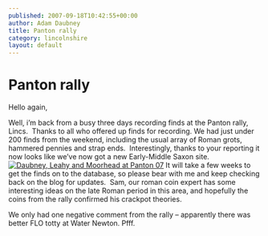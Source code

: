 ```yaml
---
published: 2007-09-18T10:42:55+00:00
author: Adam Daubney
title: Panton rally
category: lincolnshire
layout: default
---
```


Panton rally
============

Hello again,

Well, i’m back from a busy three days recording finds at the Panton rally, Lincs.  Thanks to all who offered up finds for recording. We had just under 200 finds from the weekend, including the usual array of Roman grots, hammered pennies and strap ends.  Interestingly, thanks to your reporting it now looks like we’ve now got a new Early-Middle Saxon site.
[![Daubney, Leahy and Moorhead at Panton 07](http://farm2.static.flickr.com/1064/1359049159_aea3035955_m.jpg)](http://www.flickr.com/photos/finds/1359049159/ "Photo Sharing")
It will take a few weeks to get the finds on to the database, so please bear with me and keep checking back on the blog for updates.  Sam, our roman coin expert has some interesting ideas on the late Roman period in this area, and hopefully the coins from the rally confirmed his crackpot theories.

We only had one negative comment from the rally – apparently there was better FLO totty at Water Newton. Pfff.